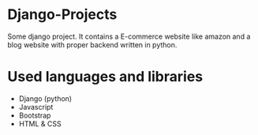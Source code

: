 # Django-Projects
Some django project. It contains a E-commerce website like amazon and a blog website with proper backend written in python.

# Used languages and libraries
- Django (python)
- Javascript
- Bootstrap
- HTML & CSS
